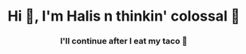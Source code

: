 <h1 align="center">Hi 👋, I'm Halis n thinkin' colossal 🤔</h1>
<h3 align="center">I'll continue after I eat my taco 🌮</h3>
